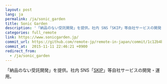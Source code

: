 ```yaml
---
layout: post
lang: ja
permalink: /ja/sonic_garden
title: Sonic Garden
description: '「納品のない受託開発」を提供。社内 SNS「SKIP」等自社サービスの開発・運用。'
categories: full_remote
link: https://www.sonicgarden.jp/
commit_url: https://github.com/remote-jp/remote-in-japan/commit/1c12b4b2c55617d978a857740293795c4e7580ad
commit_at:  2015-11-11 22:46:21 +0900
redirect_from:
  - /ja/sonic_garden
---
```


<p>「納品のない受託開発」を提供。社内 SNS「<a href="https://www.skip-sns.jp/">SKIP</a>」等自社サービスの開発・運用。</p>
